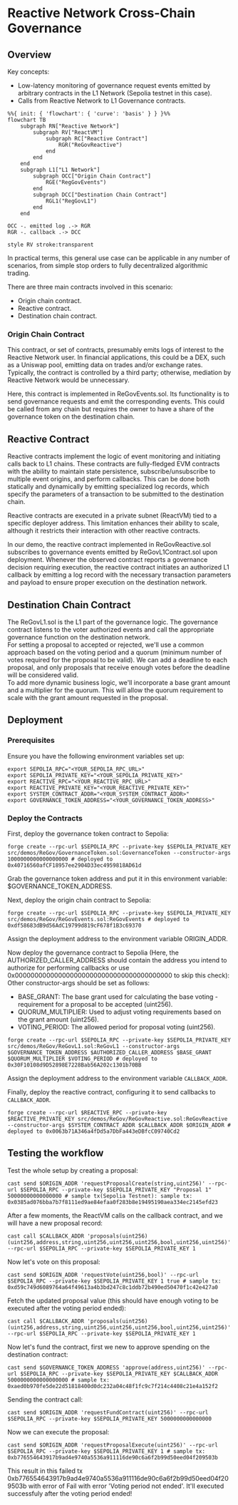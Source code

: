 # Reactive Network Cross-Chain Governance

## Overview

Key concepts:

- Low-latency monitoring of governance request events emitted by arbitrary contracts in the L1 Network (Sepolia testnet in this case).
- Calls from Reactive Network to L1 Governance contracts.

```mermaid
%%{ init: { 'flowchart': { 'curve': 'basis' } } }%%
flowchart TB
    subgraph RN["Reactive Network"]
        subgraph RV["ReactVM"]
            subgraph RC["Reactive Contract"]
                RGR("ReGovReactive")
            end
        end
    end
    subgraph L1["L1 Network"]
        subgraph OCC["Origin Chain Contract"]
            RGE("RegGovEvents")
        end
        subgraph DCC["Destination Chain Contract"]
            RGL1("RegGovL1")
        end
    end

OCC -. emitted log .-> RGR
RGR -. callback .-> DCC

style RV stroke:transparent
```

In practical terms, this general use case can be applicable in any number of scenarios, from simple stop orders to fully decentralized algorithmic trading.

There are three main contracts involved in this scenario:

- Origin chain contract.
- Reactive contract.
- Destination chain contract.

### Origin Chain Contract

This contract, or set of contracts, presumably emits logs of interest to the Reactive Network user. In financial applications, this could be a DEX, such as a Uniswap pool, emitting data on trades and/or exchange rates. Typically, the contract is controlled by a third party; otherwise, mediation by Reactive Network would be unnecessary.

Here, this contract is implemented in ReGovEvents.sol. Its functionality is to send governance requests and emit the corresponding events. This could be called from any chain but requires the owner to have a share of the governance token on the destination chain.

## Reactive Contract

Reactive contracts implement the logic of event monitoring and initiating calls back to L1 chains. These contracts are fully-fledged EVM contracts with the ability to maintain state persistence, subscribe/unsubscribe to multiple event origins, and perform callbacks. This can be done both statically and dynamically by emitting specialized log records, which specify the parameters of a transaction to be submitted to the destination chain.

Reactive contracts are executed in a private subnet (ReactVM) tied to a specific deployer address. This limitation enhances their ability to scale, although it restricts their interaction with other reactive contracts.

In our demo, the reactive contract implemented in ReGovReactive.sol subscribes to governance events emitted by ReGovL1Contract.sol upon deployment. Whenever the observed contract reports a governance decision requiring execution, the reactive contract initiates an authorized L1 callback by emitting a log record with the necessary transaction parameters and payload to ensure proper execution on the destination network.

## Destination Chain Contract

The ReGovL1.sol is the L1 part of the governance logic. The governance contract listens to the voter authorized events and call the appropriate governance function on the destination network.  
For setting a proposal to accepted or rejected, we'll use a common approach based on the voting period and a quorum (minimum number of votes required for the proposal to be valid). We can add a deadline to each proposal, and only proposals that receive enough votes before the deadline will be considered valid.  
To add more dynamic business logic, we'll incorporate a base grant amount and a multiplier for the quorum. This will allow the quorum requirement to scale with the grant amount requested in the proposal.

## Deployment

### Prerequisites

Ensure you have the following environment variables set up:

```
export SEPOLIA_RPC="<YOUR_SEPOLIA_RPC_URL>"
export SEPOLIA_PRIVATE_KEY="<YOUR_SEPOLIA_PRIVATE_KEY>"
export REACTIVE_RPC="<YOUR_REACTIVE_RPC_URL>"
export REACTIVE_PRIVATE_KEY="<YOUR_REACTIVE_PRIVATE_KEY>"
export SYSTEM_CONTRACT_ADDR="<YOUR_SYSTEM_CONTRACT_ADDR>"
export GOVERNANCE_TOKEN_ADDRESS="<YOUR_GOVERNANCE_TOKEN_ADDRESS>"
```

### Deploy the Contracts

First, deploy the governance token contract to Sepolia:

```
forge create --rpc-url $SEPOLIA_RPC --private-key $SEPOLIA_PRIVATE_KEY src/demos/ReGov/GovernanceToken.sol:GovernanceToken --constructor-args 1000000000000000000 # deployed to 0x40716560afCF18957ee2904D33ec4959818AD61d
```

Grab the governance token address and put it in this environment variable: $GOVERNANCE_TOKEN_ADDRESS.

Next, deploy the origin chain contract to Sepolia:

```
forge create --rpc-url $SEPOLIA_RPC --private-key $SEPOLIA_PRIVATE_KEY src/demos/ReGov/ReGovEvents.sol:ReGovEvents # deployed to 0xdf58683dB9d56AdC19799d819cF678f1B3c69370
```

Assign the deployment address to the environment variable ORIGIN_ADDR.

Now deploy the governance contract to Sepolia (Here, the AUTHORIZED_CALLER_ADDRESS should contain the address you intend to authorize for performing callbacks or use 0x0000000000000000000000000000000000000000 to skip this check):
Other constructor-args should be set as follows:

- BASE_GRANT: The base grant used for calculating the base voting - requirement for a proposal to be accepted (uint256).
- QUORUM_MULTIPLIER: Used to adjust voting requirements based on the grant amount (uint256).
- VOTING_PERIOD: The allowed period for proposal voting (uint256).

```
forge create --rpc-url $SEPOLIA_RPC --private-key $SEPOLIA_PRIVATE_KEY src/demos/ReGov/ReGovL1.sol:ReGovL1 --constructor-args $GOVERNANCE_TOKEN_ADDRESS $AUTHORIZED_CALLER_ADDRESS $BASE_GRANT $QUORUM_MULTIPLIER $VOTING_PERIOD # deployed to 0x30F10108d9D52898E7228Bab56A202c1301b70BB
```

Assign the deployment address to the environment variable `CALLBACK_ADDR`.

Finally, deploy the reactive contract, configuring it to send callbacks
to `CALLBACK_ADDR`.

```
forge create --rpc-url $REACTIVE_RPC --private-key $REACTIVE_PRIVATE_KEY src/demos/ReGov/ReGovReactive.sol:ReGovReactive --constructor-args $SYSTEM_CONTRACT_ADDR $CALLBACK_ADDR $ORIGIN_ADDR # deployed to 0x0063b71A346a4fDd5a7DbFa443eDBfcC09740Cd2
```

## Testing the workflow

Test the whole setup by creating a proposal:

```
cast send $ORIGIN_ADDR 'requestProposalCreate(string,uint256)' --rpc-url $SEPOLIA_RPC --private-key $SEPOLIA_PRIVATE_KEY "Proposal 1" 50000000000000000 # sample tx(Sepolia Testnet): sample tx: 0x0385ad076bba7b7f8111ed9ae84efaa0f283b8e19495190aea334ec2145efd23
```

After a few moments, the ReactVM calls on the callback contract, and we will have a new proposal record:

```
cast call $CALLBACK_ADDR 'proposals(uint256)(uint256,address,string,uint256,uint256,uint256,bool,uint256,uint256)' --rpc-url $SEPOLIA_RPC --private-key $SEPOLIA_PRIVATE_KEY 1
```

Now let's vote on this proposal:

```
cast send $ORIGIN_ADDR 'requestVote(uint256,bool)' --rpc-url $SEPOLIA_RPC --private-key $SEPOLIA_PRIVATE_KEY 1 true # sample tx: 0xd59c749d6089764a64f49613a4b3bd247c8c1ddb72b490ed50470f1c42e427a0
```

Fetch the updated proposal value (this should have enough voting to be executed after the voting period ended):

```
cast call $CALLBACK_ADDR 'proposals(uint256)(uint256,address,string,uint256,uint256,uint256,bool,uint256,uint256)' --rpc-url $SEPOLIA_RPC --private-key $SEPOLIA_PRIVATE_KEY 1
```

Now let's fund the contract, first we new to approve spending on the destination contract:

```
cast send $GOVERNANCE_TOKEN_ADDRESS 'approve(address,uint256)' --rpc-url $SEPOLIA_RPC --private-key $SEPOLIA_PRIVATE_KEY $CALLBACK_ADDR 5000000000000000000 # sample tx: 0xaed0b970fe5de22d51818400d0dc232a04c48f1fc9c7f214c4408c21e4a152f2
```

Sending the contract call:

```
cast send $ORIGIN_ADDR 'requestFundContract(uint256)' --rpc-url $SEPOLIA_RPC --private-key $SEPOLIA_PRIVATE_KEY 5000000000000000
```

Now we can execute the proposal:

```
cast send $ORIGIN_ADDR 'requestProposalExecute(uint256)' --rpc-url $SEPOLIA_RPC --private-key $SEPOLIA_PRIVATE_KEY 1 # sample tx: 0xb776554643917b9ad4e9740a5536a911116de90c6a6f2b99d50eed04f209503b
```

This result in this failed tx 0xb776554643917b9ad4e9740a5536a911116de90c6a6f2b99d50eed04f209503b with error of Fail with error 'Voting period not ended'. It'll executed successfuly after the voting period ended!
